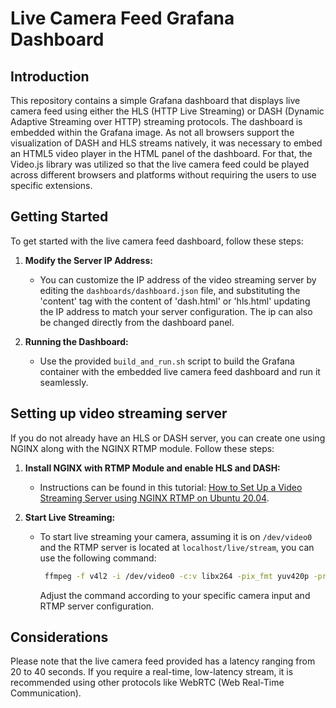 # Live Camera Feed Grafana Dashboard

## Introduction

This repository contains a simple Grafana dashboard that displays live camera feed using either the HLS (HTTP Live Streaming) or DASH (Dynamic Adaptive Streaming over HTTP) streaming protocols. The dashboard is embedded within the Grafana image. As not all browsers support the visualization of DASH and HLS streams natively, it was necessary to embed an HTML5 video player in the HTML panel of the dashboard. For that, the Video.js library was utilized so that the live camera feed could be played across different browsers and platforms without requiring the users to use specific extensions.

## Getting Started

To get started with the live camera feed dashboard, follow these steps:

1. **Modify the Server IP Address:**
   - You can customize the IP address of the video streaming server by editing the `dashboards/dashboard.json` file, and substituting the 'content' tag with the content of 'dash.html' or 'hls.html' updating the IP address to match your server configuration. The ip can also be changed        directly from the dashboard panel.

2. **Running the Dashboard:**
   - Use the provided `build_and_run.sh` script to build the Grafana container with the embedded live camera feed dashboard and run it seamlessly. 

## Setting up video streaming server

If you do not already have an HLS or DASH server, you can create one using NGINX along with the NGINX RTMP module. Follow these steps:

1. **Install NGINX with RTMP Module and enable HLS and DASH:**
   - Instructions can be found in this tutorial: [How to Set Up a Video Streaming Server using NGINX RTMP on Ubuntu 20.04](https://www.digitalocean.com/community/tutorials/how-to-set-up-a-video-streaming-server-using-nginx-rtmp-on-ubuntu-20-04).

2. **Start Live Streaming:**
   - To start live streaming your camera, assuming it is on `/dev/video0` and the RTMP server is located at `localhost/live/stream`, you can use the following command:
     ```bash
      ffmpeg -f v4l2 -i /dev/video0 -c:v libx264 -pix_fmt yuv420p -preset ultrafast -tune zerolatency -framerate 15 -g 30 -b:v 300k -f flv rtmp://localhost/live/stream
     ```
     Adjust the command according to your specific camera input and RTMP server configuration. 
     
## Considerations

Please note that the live camera feed provided has a latency ranging from 20 to 40 seconds. If you require a real-time, low-latency stream, it is recommended using other protocols like WebRTC (Web Real-Time Communication).
